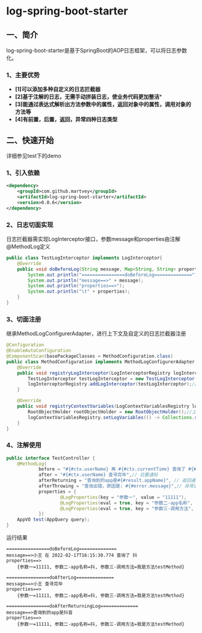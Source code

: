 log-spring-boot-starter
======================
## 一、简介
log-spring-boot-starter是基于SpringBoot的AOP日志框架，可以将日志参数化。

### 1、主要优势
* **[1]可以添加多种自定义的日志拦截器**
* **[2]基于注解的日志，无需手动拼装日志，使业务代码更加整洁***
* **[3]能通过表达式解析出方法参数中的属性，返回对象中的属性，调用对象的方法等**
* **[4]有前置，后置，返回，异常四种日志类型**

## 二、快速开始
详细参见test下的demo
### 1、引入依赖
```xml
<dependency>
    <groupId>com.github.martvey</groupId>
    <artifactId>log-spring-boot-starter</artifactId>
    <version>0.0.6</version>
</dependency>
```
### 2、日志切面实现
日志拦截器需实现LogInterceptor接口，参数message和properties由注解@MethodLog定义
```java
public class TestLogInterceptor implements LogInterceptor{
    @Override
    public void doBeforeLog(String message, Map<String, String> properties) {
        System.out.println("================doBeforeLog==============");
        System.out.println("message==>" + message);
        System.out.println("properties==>");
        System.out.println("\t" + properties);
    }
}
```

### 3、切面注册
继承MethodLogConfigurerAdapter，进行上下文及自定义的日志拦截器注册

```java
@Configuration
@EnableAutoConfiguration
@ComponentScan(basePackageClasses = MethodConfiguration.class)
public class MethodConfiguration implements MethodLogConfigurerAdapter {
    @Override
    public void registryLogInterceptor(LogInterceptorRegistry logInterceptorRegistry) {
        TestLogInterceptor testLogInterceptor = new TestLogInterceptor();//自定义拦截器
        logInterceptorRegistry.addLogInterceptor(testLogInterceptor);//注册
    }

    @Override
    public void registryContextVariables(LogContextVariablesRegistry logContextVariablesRegistry) {
        RootObjectHolder rootObjectHolder = new RootObjectHolder();//上下文
        logContextVariablesRegistry.setLogVariables(() -> Collections.singletonMap("ctx", rootObjectHolder.createRootObject()));//上下文注册
    }
}
```

### 4、注解使用
```java
public interface TestController {
    @MethodLog(
            before = "#{#ctx.userName} 再 #{#ctx.currentTime} 查询了 #{#query.appNameVague}", //前置通知
            after = "#{#ctx.userName} 查寻完毕",// 后置通知
            afterReturning = "查询到的app是#{#result.appName}", // 返回通知 
            afterThrowing = "查询出错，原因是: #{#error.message}",// 异常通知
            properties = {
                    @LogProperties(key = "参数一", value = "11111"),
                    @LogProperties(eval = true, key = "参数二-app名称", value = "#{#query.appNameVague}"),// 属性获取
                    @LogProperties(eval = true, key = "参数三-调用方法", value = "#{#query.testMethod()}")// 函数调用
            })
    AppVO test(AppQuery query);
}
```
运行结果
```text
================doBeforeLog==============
message==>小王 在 2022-02-17T16:15:30.774 查询了 抖
properties==>
	{参数一=11111, 参数二-app名称=抖, 参数三-调用方法=我是方法testMethod}

================doAfterLog==============
message==>小王 查寻完毕
properties==>
	{参数一=11111, 参数二-app名称=抖, 参数三-调用方法=我是方法testMethod}

================doAfterReturningLog==============
message==>查询到的app是抖音
properties==>
	{参数一=11111, 参数二-app名称=抖, 参数三-调用方法=我是方法testMethod}
```